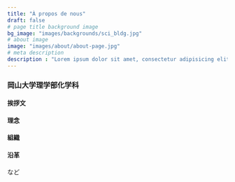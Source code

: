 ```yaml
---
title: "À propos de nous"
draft: false
# page title background image
bg_image: "images/backgrounds/sci_bldg.jpg"
# about image
image: "images/about/about-page.jpg"
# meta description
description : "Lorem ipsum dolor sit amet, consectetur adipisicing elit, sed do eiusmod tempor incididunt ut labore. dolore magna aliqua. Ut enim ad minim veniam, quis nostrud ."
---
```


### 岡山大学理学部化学科

#### 挨拶文

#### 理念

#### 組織

#### 沿革

など

